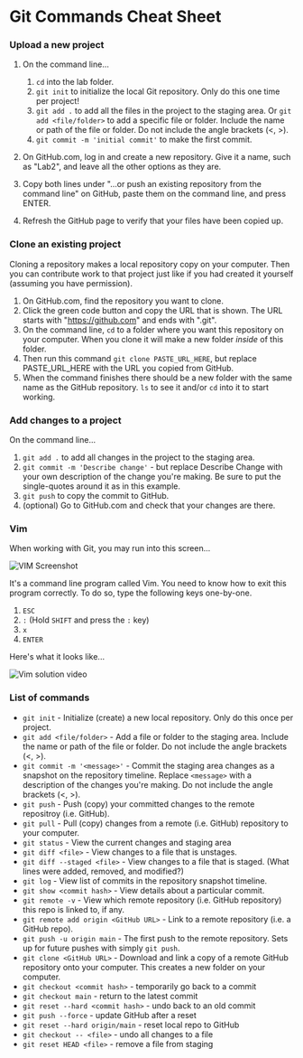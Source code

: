 # Git Commands Cheat Sheet

### Upload a new project

1. On the command line...

   1. `cd` into the lab folder.
   2. `git init` to initialize the local Git repository. Only do this one time per project!
   3. `git add .` to add all the files in the project to the staging area. Or `git add <file/folder>` to add a specific file or folder. Include the name or path of the file or folder. Do not include the angle brackets (<, >).
   4. `git commit -m 'initial commit'` to make the first commit.

2. On GitHub.com, log in and create a new repository. Give it a name, such as "Lab2", and leave all the other options as they are.

3. Copy both lines under "…or push an existing repository from the command line" on GitHub, paste them on the command line, and press ENTER.

4. Refresh the GitHub page to verify that your files have been copied up.

### Clone an existing project

Cloning a repository makes a local repository copy on your computer. Then you can contribute work to that project just like if you had created it yourself (assuming you have permission).

1. On GitHub.com, find the repository you want to clone.
2. Click the green code button and copy the URL that is shown. The URL starts with "https://github.com" and ends with ".git".
3. On the command line, `cd` to a folder where you want this repository on your computer. When you clone it will make a new folder *inside* of this folder.
4. Then run this command `git clone PASTE_URL_HERE`, but replace PASTE_URL_HERE with the URL you copied from GitHub.
5. When the command finishes there should be a new folder with the same name as the GitHub repository. `ls` to see it and/or `cd` into it to start working.

### Add changes to a project

On the command line...

1. `git add .` to add all changes in the project to the staging area.
2. `git commit -m 'Describe change'` - but replace Describe Change with your own description of the change you're making. Be sure to put the single-quotes around it as in this example.
3. `git push` to copy the commit to GitHub.
4. (optional) Go to GitHub.com and check that your changes are there.

### Vim

When working with Git, you may run into this screen...

![VIM Screenshot](vim.png)

It's a command line program called Vim. You need to know how to exit this program correctly. To do so, type the following keys one-by-one.

1. `ESC`
2. `:` (Hold `SHIFT` and press the `:` key)
3. `x`
4. `ENTER`

Here's what it looks like...

![Vim solution video](vim.gif)

### List of commands

* `git init` - Initialize (create) a new local repository. Only do this once per project.
* `git add <file/folder>` - Add a file or folder to the staging area. Include the name or path of the file or folder. Do not include the angle brackets (<, >).
* `git commit -m '<message>'` - Commit the staging area changes as a snapshot on the repository timeline. Replace `<message>` with a description of the changes you're making. Do not include the angle brackets (<, >).
* `git push` - Push (copy) your committed changes to the remote repositroy (i.e. GitHub).
* `git pull` - Pull (copy) changes from a remote (i.e. GitHub) repository to your computer.
* `git status` - View the current changes and staging area
* `git diff <file>` - View changes to a file that is unstages.
* `git diff --staged <file>` - View changes to a file that is staged. (What lines were added, removed, and modified?)
* `git log` - View list of commits in the repository snapshot timeline.
* `git show <commit hash>` - View details about a particular commit.
* `git remote -v` - View which remote repository (i.e. GitHub repository) this repo is linked to, if any.
* `git remote add origin <GitHub URL>` - Link to a remote repository (i.e. a GitHub repo).
* `git push -u origin main` - The first push to the remote repository. Sets up for future pushes with simply `git push`.
* `git clone <GitHub URL>` - Download and link a copy of a remote GitHub repository onto your computer. This creates a new folder on your computer.
* `git checkout <commit hash>` - temporarily go back to a commit
* `git checkout main` - return to the latest commit
* `git reset --hard <commit hash>` - undo back to an old commit
* `git push --force` - update GitHub after a reset
* `git reset --hard origin/main` - reset local repo to GitHub
* `git checkout -- <file>` - undo all changes to a file
* `git reset HEAD <file>` - remove a file from staging
